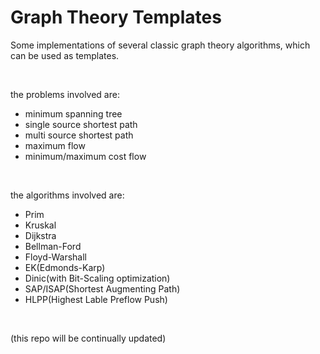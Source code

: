 # Graph Theory Templates
Some implementations of several classic graph theory algorithms, which can be used as templates.

<br>

the problems involved are:

- minimum spanning tree
- single source shortest path
- multi source shortest path
- maximum flow
- minimum/maximum cost flow

<br>

the algorithms involved are:

- Prim
- Kruskal
- Dijkstra
- Bellman-Ford
- Floyd-Warshall
- EK(Edmonds-Karp)
- Dinic(with Bit-Scaling optimization)
- SAP/ISAP(Shortest Augmenting Path)
- HLPP(Highest Lable Preflow Push)

<br>

(this repo will be continually updated)
